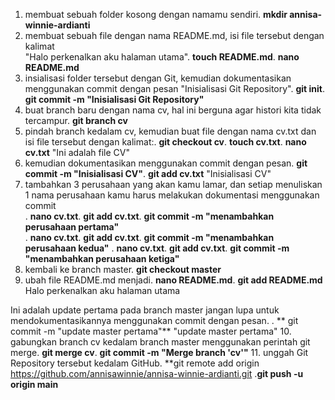1. membuat sebuah folder kosong dengan namamu sendiri. **mkdir annisa-winnie-ardianti**
2. membuat sebuah file dengan nama README.md, isi file tersebut dengan kalimat  
"Halo perkenalkan aku halaman utama". **touch README.md**. **nano README.md**
3. insialisasi folder tersebut dengan Git, kemudian dokumentasikan menggunakan commit dengan pesan "Inisialisasi Git Repository". **git init**. **git commit -m "Inisialisasi Git Repository"**
4. buat branch baru dengan nama cv, hal ini berguna agar histori kita tidak tercampur. **git branch cv**
5. pindah branch kedalam cv, kemudian buat file dengan nama cv.txt dan isi file tersebut dengan kalimat:. **git checkout cv**. **touch cv.txt**. **nano cv.txt** 
"Ini adalah file CV"
6. kemudian dokumentasikan menggunakan commit dengan pesan. **git commit -m "Inisialisasi CV"**. **git add cv.txt**
"Inisialisasi CV"
7. tambahkan 3 perusahaan yang akan kamu lamar, dan setiap menuliskan 1 nama perusahaan kamu harus melakukan dokumentasi menggunakan commit  
. **nano cv.txt**. **git add cv.txt**. **git commit -m "menambahkan perusahaan pertama"**  
. **nano cv.txt**. **git add cv.txt**. **git commit -m "menambahkan perusahaan kedua"**
. **nano cv.txt**. **git add cv.txt**. **git commit -m "menambahkan perusahaan ketiga"**
8. kembali ke branch master. **git checkout master**
9. ubah file README.md menjadi. **nano README.md**. **git add README.md**
Halo perkenalkan aku halaman utama

Ini adalah update pertama pada branch master
jangan lupa untuk mendokumentasikannya menggunakan commit dengan pesan. . ** git commit -m "update master pertama"**
"update master pertama"
10. gabungkan branch cv kedalam branch master menggunakan perintah git merge. **git merge cv**. **git commit -m "Merge branch 'cv'"**
11. unggah Git Repository tersebut kedalam GitHub. **git remote add origin https://github.com/annisawinnie/annisa-winnie-ardianti.git .**git push -u origin main**


 
 
 